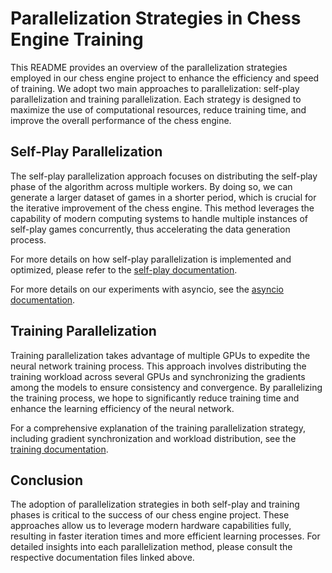 # Parallelization Strategies in Chess Engine Training

This README provides an overview of the parallelization strategies employed in our chess engine project to enhance the efficiency and speed of training. We adopt two main approaches to parallelization: self-play parallelization and training parallelization. Each strategy is designed to maximize the use of computational resources, reduce training time, and improve the overall performance of the chess engine.

## Self-Play Parallelization

The self-play parallelization approach focuses on distributing the self-play phase of the algorithm across multiple workers. By doing so, we can generate a larger dataset of games in a shorter period, which is crucial for the iterative improvement of the chess engine. This method leverages the capability of modern computing systems to handle multiple instances of self-play games concurrently, thus accelerating the data generation process.

For more details on how self-play parallelization is implemented and optimized, please refer to the [self-play documentation](SelfPlay.md).

For more details on our experiments with asyncio, see the [asyncio documentation](asyncio.md).

## Training Parallelization

Training parallelization takes advantage of multiple GPUs to expedite the neural network training process. This approach involves distributing the training workload across several GPUs and synchronizing the gradients among the models to ensure consistency and convergence. By parallelizing the training process, we hope to significantly reduce training time and enhance the learning efficiency of the neural network.

For a comprehensive explanation of the training parallelization strategy, including gradient synchronization and workload distribution, see the [training documentation](Training.md).

## Conclusion

The adoption of parallelization strategies in both self-play and training phases is critical to the success of our chess engine project. These approaches allow us to leverage modern hardware capabilities fully, resulting in faster iteration times and more efficient learning processes. For detailed insights into each parallelization method, please consult the respective documentation files linked above.
